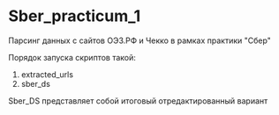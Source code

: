 # Sber_practicum_1

Парсинг данных с сайтов ОЭЗ.РФ и Чекко в рамках практики "Сбер" 

Порядок запуска скриптов такой:      
1) extracted_urls     
2) sber_ds

Sber_DS представляет собой итоговый отредактированный вариант
